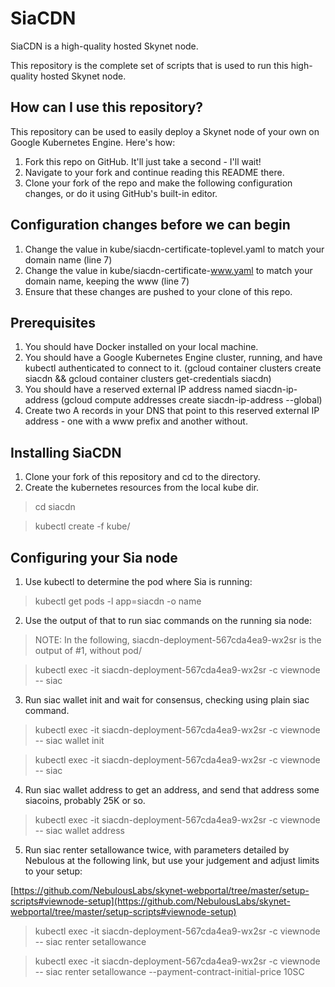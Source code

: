 # SiaCDN

SiaCDN is a high-quality hosted Skynet node.

This repository is the complete set of scripts that is used to run this high-quality hosted Skynet node.

## How can I use this repository?

This repository can be used to easily deploy a Skynet node of your own on Google Kubernetes Engine. Here's how:

1. Fork this repo on GitHub. It'll just take a second - I'll wait!
2. Navigate to your fork and continue reading this README there.
3. Clone your fork of the repo and make the following configuration changes, or do it using GitHub's built-in editor.


## Configuration changes before we can begin

1. Change the value in kube/siacdn-certificate-toplevel.yaml to match your domain name (line 7)
2. Change the value in kube/siacdn-certificate-www.yaml to match your domain name, keeping the www (line 7)
3. Ensure that these changes are pushed to your clone of this repo.


## Prerequisites

1. You should have Docker installed on your local machine.
2. You should have a Google Kubernetes Engine cluster, running, and have kubectl authenticated to connect to it. (gcloud container clusters create siacdn && gcloud container clusters get-credentials siacdn)
3. You should have a reserved external IP address named siacdn-ip-address (gcloud compute addresses create siacdn-ip-address --global)
4. Create two A records in your DNS that point to this reserved external IP address - one with a www prefix and another without.


## Installing SiaCDN

1. Clone your fork of this repository and cd to the directory.
2. Create the kubernetes resources from the local kube dir.

> cd siacdn

> kubectl create -f kube/


## Configuring your Sia node

1. Use kubectl to determine the pod where Sia is running:

> kubectl get pods -l app=siacdn -o name

2. Use the output of that to run siac commands on the running sia node:

> NOTE: In the following, siacdn-deployment-567cda4ea9-wx2sr is the output of #1, without pod/

> kubectl exec -it siacdn-deployment-567cda4ea9-wx2sr -c viewnode -- siac

3. Run siac wallet init and wait for consensus, checking using plain siac command.

> kubectl exec -it siacdn-deployment-567cda4ea9-wx2sr -c viewnode -- siac wallet init

> kubectl exec -it siacdn-deployment-567cda4ea9-wx2sr -c viewnode -- siac

4. Run siac wallet address to get an address, and send that address some siacoins, probably 25K or so.

> kubectl exec -it siacdn-deployment-567cda4ea9-wx2sr -c viewnode -- siac wallet address

5. Run siac renter setallowance twice, with parameters detailed by Nebulous at the following link, but use your judgement and adjust limits to your setup:

[https://github.com/NebulousLabs/skynet-webportal/tree/master/setup-scripts#viewnode-setup](https://github.com/NebulousLabs/skynet-webportal/tree/master/setup-scripts#viewnode-setup)

> kubectl exec -it siacdn-deployment-567cda4ea9-wx2sr -c viewnode -- siac renter setallowance

> kubectl exec -it siacdn-deployment-567cda4ea9-wx2sr -c viewnode -- siac renter setallowance --payment-contract-initial-price 10SC
